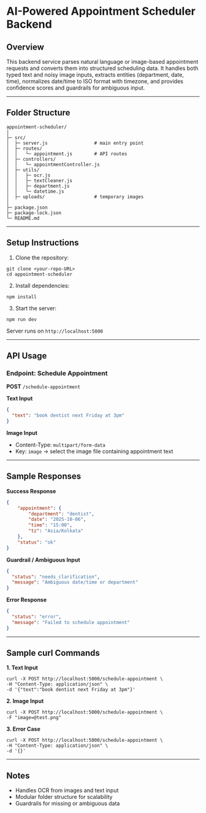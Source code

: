 # AI-Powered Appointment Scheduler Backend

## Overview
This backend service parses natural language or image-based appointment requests and converts them into structured scheduling data. It handles both typed text and noisy image inputs, extracts entities (department, date, time), normalizes date/time to ISO format with timezone, and provides confidence scores and guardrails for ambiguous input.

---

## Folder Structure

```
appointment-scheduler/
│
├─ src/
│  ├─ server.js                 # main entry point
│  ├─ routes/
│  │   └─ appointment.js        # API routes
│  ├─ controllers/
│  │   └─ appointmentController.js
│  ├─ utils/
│  │   ├─ ocr.js
│  │   ├─ textCleaner.js
│  │   ├─ department.js
│  │   └─ datetime.js
│  ├─ uploads/                  # temporary images
│
├─ package.json
├─ package-lock.json
└─ README.md
```

---

## Setup Instructions

1. Clone the repository:
```
git clone <your-repo-URL>
cd appointment-scheduler
```

2. Install dependencies:
```
npm install
```

3. Start the server:
```
npm run dev
```

Server runs on `http://localhost:5000`

---

## API Usage

### Endpoint: Schedule Appointment
**POST** `/schedule-appointment`

**Text Input**
```json
{
  "text": "book dentist next Friday at 3pm"
}
```

**Image Input**
- Content-Type: `multipart/form-data`
- Key: `image` → select the image file containing appointment text

---

## Sample Responses

**Success Response**
```json
{
    "appointment": {
        "department": "dentist",
        "date": "2025-10-06",
        "time": "15:00",
        "tz": "Asia/Kolkata"
    },
    "status": "ok"
}
```

**Guardrail / Ambiguous Input**
```json
{
  "status": "needs_clarification",
  "message": "Ambiguous date/time or department"
}
```

**Error Response**
```json
{
  "status": "error",
  "message": "Failed to schedule appointment"
}
```

---

## Sample curl Commands

**1. Text Input**
```
curl -X POST http://localhost:5000/schedule-appointment \
-H "Content-Type: application/json" \
-d '{"text":"book dentist next Friday at 3pm"}'
```

**2. Image Input**
```
curl -X POST http://localhost:5000/schedule-appointment \
-F "image=@test.png"
```

**3. Error Case**
```
curl -X POST http://localhost:5000/schedule-appointment \
-H "Content-Type: application/json" \
-d '{}'
```

---

## Notes

- Handles OCR from images and text input  
- Modular folder structure for scalability   
- Guardrails for missing or ambiguous data

